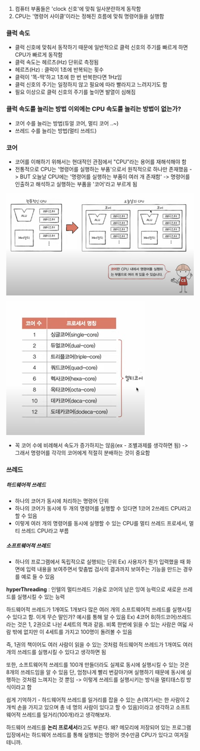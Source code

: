 1. 컴퓨터 부품들은 'clock 신호'에 맞춰 일사분란하게 동작함
2. CPU는 '명령어 사이클'이라는 정해진 흐름에 맞춰 명령어들을 실행함

### 클럭 속도
- 클럭 신호에 맞춰서 동작하기 때문에 일반적으로 클럭 신호의 주기를 빠르게 하면 CPU가 빠르게 동작함
- 클럭 속도는 헤르츠(Hz) 단위로 측정됨
- 헤르츠(Hz) : 클럭이 1초에 반복되는 횟수
- 클럭이 '똑-딱'하고 1초에 한 번 반복한다면 1Hz임
- 클럭 신호의 주기는 일정하지 않고 필요에 따라 빨라지고 느려지기도 함
- 필요 이상으로 클럭 신호의 주기를 높이면 발열이 심해짐

### 클럭 속도를 늘리는 방법 이외에는 CPU 속도를 늘리는 방법이 없는가?
- 코어 수를 늘리는 방법(듀얼 코어, 멀티 코어 ..~)
- 쓰레드 수를 늘리는 방법(멀티 쓰레드)

### 코어
- 코어를 이해하기 위해서는 현대적인 관점에서 "CPU"라는 용어를 재해석해야 함
- 전통적으로 CPU는 '명령어를 실행하는 부품'으로서 원칙적으로 하나만 존재했음 -> BUT 오늘날 CPU에는 '명령어를 실행하는 부품이 여러 개 존재함' -> 명령어를 인출하고 해석하고 실행하는 부품을 '코어'라고 부르게 됨

![](../../README_resources/Pasted%20image%2020240115204204.png)

![](../../README_resources/Pasted%20image%2020240115204245.png)

- 꼭 코어 수에 비례해서 속도가 증가하지는 않음(ex - 조별과제를 생각하면 됨) -> 그래서 명령어를 각각의 코어에게 적절히 분배하는 것이 중요함

### 쓰레드
##### 하드웨어적 쓰레드
- 하나의 코어가 동시에 처리하는 명령어 단위
- 하나의 코어가 동시에 두 개의 명령어를 실행할 수 있다면 1코어 2쓰레드 CPU라고 할 수 있음
- 이렇게 여러 개의 명령어를 동시에 실행할 수 있는 CPU를 멀티 쓰레드 프로세서, 멀티 쓰레드 CPU라고 부름
##### 소프트웨어적 쓰레드
- 하나의 프로그램에서 독립적으로 실행되는 단위
Ex) 사용자가 뭔가 입력했을 때 화면에 입력 내용을 보여주면서 맞춤법 검사의 결과까지 보여주는 기능을 만드는 경우를 예로 들 수 있음

**hyperThreading** : 인텔의 멀티쓰레드 기술로 코어의 남은 잉여 능력으로 새로운 쓰레드를 실행시킬 수 있는 능력

하드웨어적 쓰레드가 1개여도 1개보다 많은 여러 개의 소프트웨어적 쓰레드를 실행시킬 수 있다고 함. 이게 무슨 말인가? 예시를 통해 알 수 있음
Ex)
4코어 8(하드코어)쓰레드라는 것은 1, 2권으로 나뉜 4세트의 책과 같음. 비록 한번에 읽을 수 있는 사람은 여덟 사람 밖에 없지만 이 4세트를 가지고 100명이 돌려볼 수 있음

즉, 1권의 책이어도 여러 사람이 읽을 수 있는 것처럼 하드웨어적 쓰레드가 1개여도 여러 개의 쓰레드를 실행시킬 수 있다고 생각하면 됨

또한, 소프트웨어적 쓰레드를 100개 만들더라도 실제로 동시에 실행시킬 수 있는 것은 8개의 쓰레드임을 알 수 있음 단, 엄청나게 빨리 번갈아가며 실행하기 때문에 동시에 실행하는 것처럼 느껴지는 것 뿐임 -> 이렇게 쓰레드를 실행시키는 방식을 멀티태스킹 방식이라고 함

쉽게 기억하기 - 하드웨어적 쓰레드를 일거리를 잡을 수 있는 손(여기서는 한 사람이 2개씩 손을 가지고 있으며 총 네 명의 사람이 있다고 할 수 있음)이라고 생각하고 소프트웨어적 쓰레드를 일거리(100개)라고 생각해보자.

하드웨어 쓰레드를 **논리 프로세서**라고도 부른다. 왜? 메모리에 저장되어 있는 프로그램 입장에서는 하드웨어 쓰레드를 통해 실행되는 명령어 갯수만큼 CPU가 있다고 여겨질 테니까.
